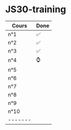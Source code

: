 # JS30-training

| Cours  | Done  |
| -------|-------|
| n°1    | :white_check_mark: |
| n°2    | :white_check_mark: |
| n°3    | :white_check_mark: |
| n°4    | :watch: |
| n°5    |
| n°6    |
| n°7    |
| n°8    |
| n°9    |
| n°10   |
| -------|